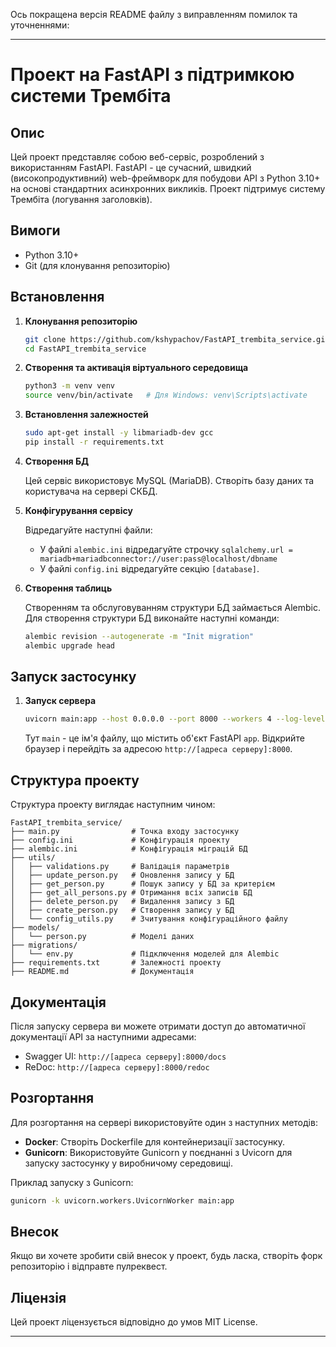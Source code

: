 Ось покращена версія README файлу з виправленням помилок та уточненнями:

---

# Проект на FastAPI з підтримкою системи Трембіта

## Опис

Цей проект представляє собою веб-сервіс, розроблений з використанням FastAPI. FastAPI - це сучасний, швидкий (високопродуктивний) web-фреймворк для побудови API з Python 3.10+ на основі стандартних асинхронних викликів. Проект підтримує систему Трембіта (логування заголовків).

## Вимоги

- Python 3.10+
- Git (для клонування репозиторію)

## Встановлення

1. **Клонування репозиторію**

   ```bash
   git clone https://github.com/kshypachov/FastAPI_trembita_service.git
   cd FastAPI_trembita_service
   ```

2. **Створення та активація віртуального середовища**

   ```bash
   python3 -m venv venv
   source venv/bin/activate   # Для Windows: venv\Scripts\activate
   ```

3. **Встановлення залежностей**

   ```bash
   sudo apt-get install -y libmariadb-dev gcc
   pip install -r requirements.txt
   ```

4. **Створення БД**

   Цей сервіс використовує MySQL (MariaDB). Створіть базу даних та користувача на сервері СКБД.

5. **Конфігурування сервісу**

   Відредагуйте наступні файли:
   - У файлі `alembic.ini` відредагуйте строчку `sqlalchemy.url = mariadb+mariadbconnector://user:pass@localhost/dbname`
   - У файлі `config.ini` відредагуйте секцію `[database]`.

6. **Створення таблиць**

   Створенням та обслуговуванням структури БД займається Alembic. Для створення структури БД виконайте наступні команди:

   ```bash
   alembic revision --autogenerate -m "Init migration"
   alembic upgrade head
   ```

## Запуск застосунку

1. **Запуск сервера**

   ```bash
   uvicorn main:app --host 0.0.0.0 --port 8000 --workers 4 --log-level info
   ```

   Тут `main` - це ім'я файлу, що містить об'єкт FastAPI `app`. Відкрийте браузер і перейдіть за адресою `http://[адреса серверу]:8000`.

## Структура проекту

Структура проекту виглядає наступним чином:

```
FastAPI_trembita_service/
├── main.py                # Точка входу застосунку
├── config.ini             # Конфігурація проекту
├── alembic.ini            # Конфігурація міграцій БД
├── utils/
│   ├── validations.py     # Валідація параметрів
│   ├── update_person.py   # Оновлення запису у БД
│   ├── get_person.py      # Пошук запису у БД за критерієм
│   ├── get_all_persons.py # Отримання всіх записів БД
│   ├── delete_person.py   # Видалення запису з БД
│   ├── create_person.py   # Створення запису у БД
│   └── config_utils.py    # Зчитування конфігураційного файлу
├── models/
│   └── person.py          # Моделі даних
├── migrations/
│   └── env.py             # Підключення моделей для Alembic
├── requirements.txt       # Залежності проекту
├── README.md              # Документація
```

## Документація

Після запуску сервера ви можете отримати доступ до автоматичної документації API за наступними адресами:
- Swagger UI: `http://[адреса серверу]:8000/docs`
- ReDoc: `http://[адреса серверу]:8000/redoc`

## Розгортання

Для розгортання на сервері використовуйте один з наступних методів:

- **Docker**: Створіть Dockerfile для контейнеризації застосунку.
- **Gunicorn**: Використовуйте Gunicorn у поєднанні з Uvicorn для запуску застосунку у виробничому середовищі.

Приклад запуску з Gunicorn:

```bash
gunicorn -k uvicorn.workers.UvicornWorker main:app
```

## Внесок

Якщо ви хочете зробити свій внесок у проект, будь ласка, створіть форк репозиторію і відправте пулреквест.

## Ліцензія

Цей проект ліцензується відповідно до умов MIT License.

---